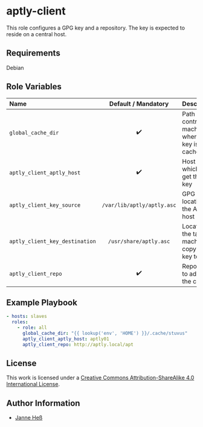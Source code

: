 # aptly-client

This role configures a GPG key and a repository.
The key is expected to reside on a central host.

## Requirements

Debian

## Role Variables

| Name                           | Default / Mandatory        | Description                                         |
|:-------------------------------|:--------------------------:|:----------------------------------------------------|
| `global_cache_dir`             | :heavy_check_mark:         | Path on the control machine where the key is cached |
| `aptly_client_aptly_host`      | :heavy_check_mark:         | Host from which to get the APT key                  |
| `aptly_client_key_source`      | `/var/lib/aptly/aptly.asc` | GPG key location on the Aptly host                  |
| `aptly_client_key_destination` | `/usr/share/aptly.asc`     | Location on the target machine to copy the key to   |
| `aptly_client_repo`            | :heavy_check_mark:         | Repository to add to the client                     |

## Example Playbook

```yml
- hosts: slaves
  roles:
    - role: all
      global_cache_dir: "{{ lookup('env', 'HOME') }}/.cache/stuvus"
      aptly_client_aptly_host: aptly01
      aptly_client_repo: http://aptly.local/apt
```

## License

This work is licensed under a [Creative Commons Attribution-ShareAlike 4.0 International License](http://creativecommons.org/licenses/by-sa/4.0/).

## Author Information

- [Janne Heß](https://github.com/dasJ)
